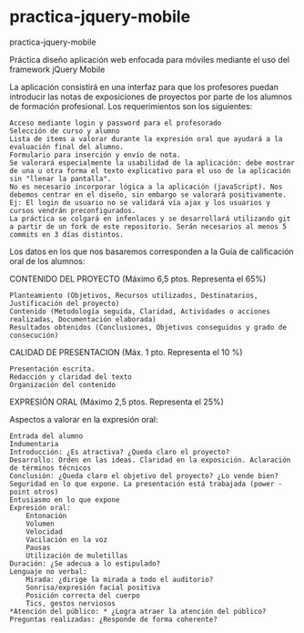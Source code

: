 # practica-jquery-mobile

practica-jquery-mobile

Práctica diseño aplicación web enfocada para móviles mediante el uso del framework jQuery Mobile

La aplicación consistirá en una interfaz para que los profesores puedan introducir las notas de exposiciones de proyectos por parte de los alumnos de formación profesional. Los requerimientos son los siguientes:

    Acceso mediante login y password para el profesorado
    Selección de curso y alumno
    Lista de items a valorar durante la expresión oral que ayudará a la evaluación final del alumno.
    Formulario para inserción y envío de nota.
    Se valorará especialmente la usabilidad de la aplicación: debe mostrar de una u otra forma el texto explicativo para el uso de la aplicación sin "llenar la pantalla".
    No es necesario incorporar lógica a la aplicación (javaScript). Nos debemos centrar en el diseño, sin embargo se valorará positivamente. Ej: El login de usuario no se validará vía ajax y los usuarios y cursos vendrán preconfigurados.
    La práctica se colgará en infenlaces y se desarrollará utilizando git a partir de un fork de este repositorio. Serán necesarios al menos 5 commits en 3 días distintos.

Los datos en los que nos basaremos corresponden a la Guía de calificación oral de los alumnos:

CONTENIDO DEL PROYECTO (Máximo 6,5 ptos. Representa el 65%)

    Planteamiento (Objetivos, Recursos utilizados, Destinatarios, Justificación del proyecto)
    Contenido (Metodología seguida, Claridad, Actividades o acciones realizadas, Documentación elaborada)
    Resultados obtenidos (Conclusiones, Objetivos conseguidos y grado de consecución)

CALIDAD DE PRESENTACION (Máx. 1 pto. Representa el 10 %)

    Presentación escrita.
    Redacción y claridad del texto
    Organización del contenido

EXPRESIÓN ORAL (Máximo 2,5 ptos. Representa el 25%)

Aspectos a valorar en la expresión oral:

    Entrada del alumno
    Indumentaria
    Introducción: ¿Es atractiva? ¿Queda claro el proyecto?
    Desarrollo: Orden en las ideas. Claridad en la exposición. Aclaración de términos técnicos
    Conclusión: ¿Queda claro el objetivo del proyecto? ¿Lo vende bien?
    Seguridad en lo que expone. La presentación está trabajada (power -point otros)
    Entusiasmo en lo que expone
    Expresión oral:
        Entonación
        Volumen
        Velocidad
        Vacilación en la voz
        Pausas
        Utilización de muletillas
    Duración: ¿Se adecua a lo estipulado?
    Lenguaje no verbal:
        Mirada: ¿dirige la mirada a todo el auditorio?
        Sonrisa/expresión facial positiva
        Posición correcta del cuerpo
        Tics, gestos nerviosos
    *Atención del público: * ¿Logra atraer la atención del público?
    Preguntas realizadas: ¿Responde de forma coherente?
